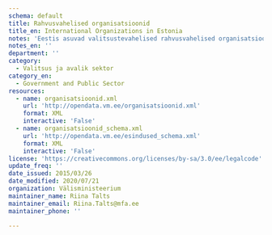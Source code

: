 ```yaml
---
schema: default
title: Rahvusvahelised organisatsioonid
title_en: International Organizations in Estonia
notes: 'Eestis asuvad valitsustevahelised rahvusvahelised organisatsioonid või muude rahvusvaheliste kokkulepetega loodud institutsioonid, nende juhid ja kontaktandmed.'
notes_en: ''
department: ''
category:
  - Valitsus ja avalik sektor
category_en:
  - Government and Public Sector
resources:
  - name: organisatsioonid.xml
    url: 'http://opendata.vm.ee/organisatsioonid.xml'
    format: XML
    interactive: 'False'
  - name: organisatsioonid_schema.xml
    url: 'http://opendata.vm.ee/esindused_schema.xml'
    format: XML
    interactive: 'False'
license: 'https://creativecommons.org/licenses/by-sa/3.0/ee/legalcode'
update_freq: ''
date_issued: 2015/03/26
date_modified: 2020/07/21
organization: Välisministeerium
maintainer_name: Riina Talts
maintainer_email: Riina.Talts@mfa.ee
maintainer_phone: ''

---
```


